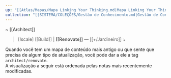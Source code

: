 ```yaml
---
up: "[[Atlas/Mapas/Mapa Linking Your Thinking.md|Mapa Linking Your Thinking]]"
collection: "[[SISTEMA/COLEÇÕES/Gestão de Conhecimento.md|Gestão de Conhecimento]]"
---
```

~ [[Architect]]  

> [!scale] [[Build]] | **[[Renovate]]** — [[+/Jardineiro]] ⤵️  

Quando você tem um mapa de conteúdo mais antigo ou que sente que precisa de algum tipo de atualização, você pode dar a ele a tag `architect/renovate`.  
A visualização a seguir está ordenada pelas notas mais recentemente modificadas.  

